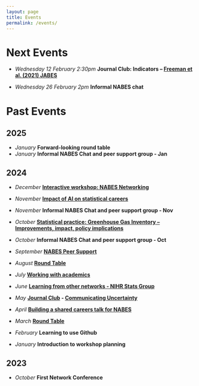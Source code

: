 ```yaml
---
layout: page
title: Events
permalink: /events/
---
```


# Next Events

*	_Wednesday 12 February 2:30pm_ **Journal Club: Indicators – [Freeman et al. (2021) JABES](https://doi.org/10.1007/s13253-020-00410-6)**

*	_Wednesday 26 February 2pm_ **Informal NABES chat**

# Past Events  

## 2025
* _January_ **Forward-looking round table**
* _January_  **Informal NABES Chat and peer support group - Jan**

## 2024

* _December_ **[Interactive workshop: NABES Networking](_posts/2024-12-11-Workshop-2024-December.md)**

* _November_  **[Impact of AI on statistical careers](_posts/2024-11-18-Workshop-2024-November.md)**
* _November_  **Informal NABES Chat and peer support group - Nov**

* _October_  **[Statistical practice: Greenhouse Gas Inventory – Improvements, impact, policy implications](_posts/2024-10-16-Workshop-2024-October.md)**
* _October_  **Informal NABES Chat and peer support group - Oct**
  
* _September_  **[NABES Peer Support](_posts/2024-09-18-Workshop-2024-September.md)** 

* _August_  **[Round Table](_posts/2024-08-12-Workshop-2024-August.md)**

* _July_  **[Working with academics](_posts/2024-07-03-Workshop-2024-July.md)** 

* _June_ **[Learning from other networks - NIHR Stats Group](_posts/2024-06-22-Workshop-2024-June.md)**

* _May_ **[Journal Club](_posts/2024-05-22-Workshop-2024-May.md) -  [Communicating Uncertainty](https://www.sciencedirect.com/science/article/pii/S2211675322000161)**

* _April_ **[Building a shared careers talk for NABES](_posts/2024-05-05-Workshop-2024-April.md)**
  
* _March_ **[Round Table](_posts/2024-03-31-Workshop-2024-March.markdown)**

* _February_  **Learning to use Github**

* _January_  **Introduction to workshop planning**

## 2023 
* _October_  **First Network Conference**
